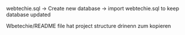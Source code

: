 webtechie.sql -> Create new database -> import webtechie.sql to keep database updated

Wbetechie/README file hat project structure drinenn zum kopieren
